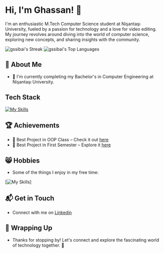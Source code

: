 # Hi, I'm Ghassan! 👋

I'm an enthusiastic M.Tech Computer Science student at Nişantaşı University, fueled by a passion for technology and a love for video editing. My journey revolves around diving into the world of computer science, exploring new concepts, and sharing insights with the community.

![gssibai's Streak](https://github-readme-streak-stats.herokuapp.com/?user=gssibai&theme=vue-dark&hide_border=true)
![gssibai's Top Languages](https://github-readme-stats.vercel.app/api/top-langs/?username=gssibai&theme=vue-dark&show_icons=true&hide_border=true&layout=compact)


## 🚀 About Me

- 🔭 I'm currently completing my Bachelor's in Computer Engineering at Nişantaşı University.



## Tech Stack
[![My Skills](https://skillicons.dev/icons?i=js,html,c,php,cs,laravel,dotnet,mysql,react)](https://skillicons.dev)


 ## 🏆 Achievements

- 🌟 Best Project in OOP Class – Check it out [here](https://github.com/gssibai/sbms-java)
- 🌟 Best Project in First Semester – Explore it [here](https://github.com/gssibai/bnkmngsys)


## 😸 Hobbies

- Some of the things I enjoy in my free time:

[![My Skills](https://skillicons.dev/icons?i=arduino,ae,pr,ps)]

## 📬 Get in Touch

- Connect with me on [Linkedin](https://www.linkedin.com/in/gssibai/)

  
## 📍 Wrapping Up
- Thanks for stopping by! Let's connect and explore the fascinating world of technology together. 🚀
